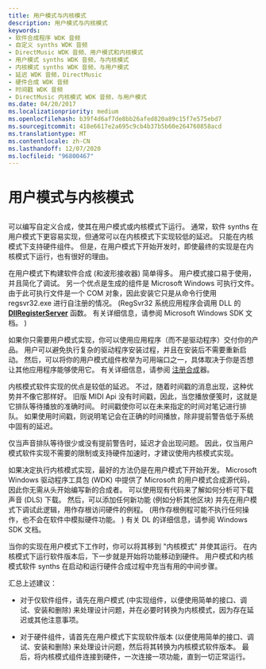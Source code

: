 ```yaml
---
title: 用户模式与内核模式
description: 用户模式与内核模式
keywords:
- 软件合成程序 WDK 音频
- 自定义 synths WDK 音频
- DirectMusic WDK 音频、用户模式和内核模式
- 用户模式 synths WDK 音频，与内核模式
- 内核模式 synths WDK 音频，与用户模式
- 延迟 WDK 音频，DirectMusic
- 硬件合成 WDK 音频
- 时间戳 WDK 音频
- DirectMusic 内核模式 WDK 音频，与用户模式
ms.date: 04/20/2017
ms.localizationpriority: medium
ms.openlocfilehash: b39f4d6af7de8bb26afed820a89c15f7e575ebd7
ms.sourcegitcommit: 418e6617e2a695c9cb4b37b5b60e264760858acd
ms.translationtype: MT
ms.contentlocale: zh-CN
ms.lasthandoff: 12/07/2020
ms.locfileid: "96800467"
---
```

# <a name="user-mode-versus-kernel-mode"></a>用户模式与内核模式


## <span id="user_mode_versus_kernel_mode"></span><span id="USER_MODE_VERSUS_KERNEL_MODE"></span>


可以编写自定义合成，使其在用户模式或内核模式下运行。 通常，软件 synths 在用户模式下更容易实现，但通常可以在内核模式下实现较低的延迟。 只能在内核模式下支持硬件组件。 但是，在用户模式下开始开发时，即使最终的实现是在内核模式下运行，也有很好的理由。

在用户模式下构建软件合成 (和波形接收器) 简单得多。 用户模式接口易于使用，并且简化了调试。 另一个优点是生成的组件是 Microsoft Windows 可执行文件。 由于此可执行文件是一个 COM 对象，因此安装它只是从命令行使用 regsvr32.exe 进行自注册的情况。  (RegSvr32 系统应用程序会调用 DLL 的 [**DllRegisterServer**](/windows/win32/api/olectl/nf-olectl-dllregisterserver) 函数。 有关详细信息，请参阅 Microsoft Windows SDK 文档。 ) 

如果你只需要用户模式实现，你可以使用应用程序（而不是驱动程序）交付你的产品。 用户可以避免执行复杂的驱动程序安装过程，并且在安装后不需要重新启动。 然后，可以将你的用户模式组件枚举为可用端口之一，具体取决于你是否想让其他应用程序能够使用它。 有关详细信息，请参阅 [注册合成](registering-your-synthesizer.md)器。

内核模式软件实现的优点是较低的延迟。 不过，随着时间戳的消息出现，这种优势并不像它那样好。 旧版 MIDI Api 没有时间戳，因此，当您播放便笺时，这就是它排队等待播放的准确时间。 时间戳使你可以在未来指定的时间对笔记进行排队。 如果使用时间戳，则说明笔记会在正确的时间播放，除非提前警告低于系统中固有的延迟。

仅当声音排队等待很少或没有提前警告时，延迟才会出现问题。 因此，仅当用户模式软件实现不需要的限制或支持硬件加速时，才建议使用内核模式实现。

如果决定执行内核模式实现，最好的方法仍是在用户模式下开始开发。 Microsoft Windows 驱动程序工具包 (WDK) 中提供了 Microsoft 的用户模式合成源代码，因此你无需从头开始编写新的合成者。 可以使用现有代码来了解如何分析可下载声音 (DLS) 下载。 然后，可以添加任何新功能 (例如分析其他区块) 并先在用户模式下调试此逻辑，用作存根访问硬件的例程。  (用作存根例程可能不执行任何操作，也不会在软件中模拟硬件功能。 ) 有关 DL 的详细信息，请参阅 Windows SDK 文档。

当你的实现在用户模式下工作时，你可以将其移到 "内核模式" 并使其运行。 在内核模式下运行软件版本后，下一步就是开始将功能移动到硬件。 用户模式和内核模式软件 synths 在启动和运行硬件合成过程中充当有用的中间步骤。

汇总上述建议：

-   对于仅软件组件，请先在用户模式 (中实现组件，以便使用简单的接口、调试、安装和删除) 来处理设计问题，并在必要时转换为内核模式，因为存在延迟或其他注意事项。

-   对于硬件组件，请首先在用户模式下实现软件版本 (以便使用简单的接口、调试、安装和删除) 来处理设计问题，然后将其转换为内核模式软件版本。 最后，将内核模式组件连接到硬件，一次连接一项功能，直到一切正常运行。

 

